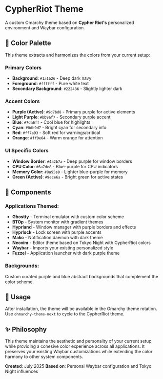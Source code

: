 # CypherRiot Theme

A custom Omarchy theme based on **Cypher Riot's** personalized environment and Waybar configuration.

## 🎨 Color Palette

This theme extracts and harmonizes the colors from your current setup:

### Primary Colors

- **Background**: `#1a1b26` - Deep dark navy
- **Foreground**: `#ffffff` - Pure white text
- **Secondary Background**: `#222436` - Slightly lighter dark

### Accent Colors

- **Purple (Active)**: `#9d7bd8` - Primary purple for active elements
- **Light Purple**: `#bb9af7` - Secondary purple accent
- **Blue**: `#7da6ff` - Cool blue for highlights
- **Cyan**: `#0db9d7` - Bright cyan for secondary info
- **Red**: `#ff7a93` - Soft red for warnings/critical
- **Orange**: `#ff9e64` - Warm orange for attention

### UI Specific Colors

- **Window Border**: `#4a2b7a` - Deep purple for window borders
- **CPU Color**: `#6a7de8` - Blue-purple for CPU indicators
- **Memory Color**: `#8a95e8` - Lighter blue-purple for memory
- **Green (Active)**: `#9ece6a` - Bright green for active states

## 📁 Components

### Applications Themed:

- **Ghostty** - Terminal emulator with custom color scheme
- **BTOp** - System monitor with gradient themes
- **Hyprland** - Window manager with purple borders and effects
- **Hyprlock** - Lock screen with purple accents
- **Mako** - Notification daemon with dark theme
- **Neovim** - Editor theme based on Tokyo Night with CypherRiot colors
- **Waybar** - Imports your existing personalized style
- **Fuzzel** - Application launcher with dark purple theme

### Backgrounds:

Custom curated purple and blue abstract backgrounds that complement the color scheme.

## 🚀 Usage

After installation, the theme will be available in the Omarchy theme rotation. Use `ohmarchy-theme-next` to cycle to the CypherRiot theme.

## ✨ Philosophy

This theme maintains the aesthetic and personality of your current setup while providing a cohesive color experience across all applications. It preserves your existing Waybar customizations while extending the color harmony to other system components.

**Created**: July 2025
**Based on**: Personal Waybar configuration and Tokyo Night influences
